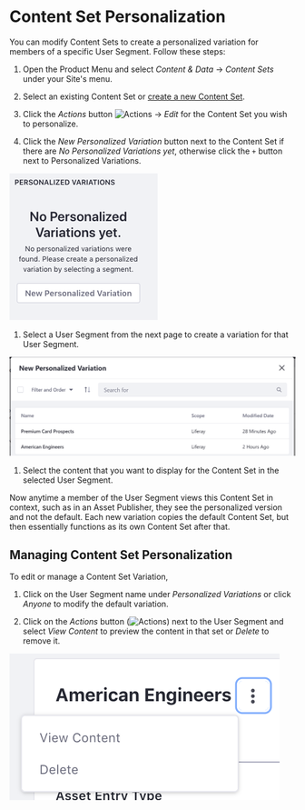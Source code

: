 # Content Set Personalization

You can modify Content Sets to create a personalized variation for members of a specific User Segment. Follow these steps:

1. Open the Product Menu and select *Content & Data* &rarr; *Content Sets* under your Site's menu.

1. Select an existing Content Set or [create a new Content Set](TODO).

1. Click the *Actions* button ![Actions](../../../../images/icon-actions.png) &rarr; *Edit* for the Content Set you wish to personalize.

1. Click the *New Personalized Variation* button next to the Content Set if there are *No Personalized Variations yet*, otherwise click the `+` button next to Personalized Variations.

  ![Create a new Personalized Variation.](./content-set-personalization/images/01.png)

1. Select a User Segment from the next page to create a variation for that User Segment.

  ![Select a User Segment to create a variation for it.](./content-set-personalization/images/02.png)

1. Select the content that you want to display for the Content Set in the selected User Segment.

Now anytime a member of the User Segment views this Content Set in context, such as in an Asset Publisher, they see the personalized version and not the default. Each new variation copies the default Content Set, but then essentially functions as its own Content Set after that. 

## Managing Content Set Personalization

To edit or manage a Content Set Variation,

1. Click on the User Segment name under *Personalized Variations* or click *Anyone* to modify the default variation.

1. Click on the *Actions* button (![Actions](../../../../images/icon-actions.png)) next to the User Segment and select *View Content* to preview the content in that set or *Delete* to remove it.

![You can preview or delete a Personalized Variation from the *Actions* menu.](./content-set-personalization/images/03.png)
